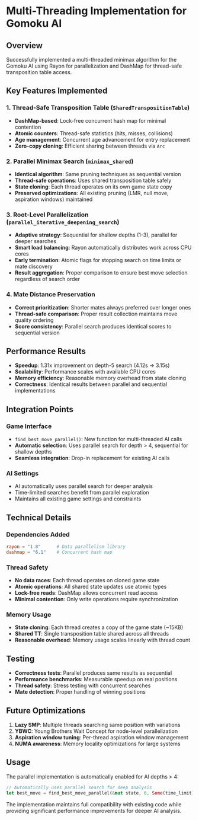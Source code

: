 # Multi-Threading Implementation for Gomoku AI

## Overview

Successfully implemented a multi-threaded minimax algorithm for the Gomoku AI using Rayon for parallelization and DashMap for thread-safe transposition table access.

## Key Features Implemented

### 1. Thread-Safe Transposition Table (`SharedTranspositionTable`)

-   **DashMap-based**: Lock-free concurrent hash map for minimal contention
-   **Atomic counters**: Thread-safe statistics (hits, misses, collisions)
-   **Age management**: Concurrent age advancement for entry replacement
-   **Zero-copy cloning**: Efficient sharing between threads via `Arc`

### 2. Parallel Minimax Search (`minimax_shared`)

-   **Identical algorithm**: Same pruning techniques as sequential version
-   **Thread-safe operations**: Uses shared transposition table safely
-   **State cloning**: Each thread operates on its own game state copy
-   **Preserved optimizations**: All existing pruning (LMR, null move, aspiration windows) maintained

### 3. Root-Level Parallelization (`parallel_iterative_deepening_search`)

-   **Adaptive strategy**: Sequential for shallow depths (1-3), parallel for deeper searches
-   **Smart load balancing**: Rayon automatically distributes work across CPU cores
-   **Early termination**: Atomic flags for stopping search on time limits or mate discovery
-   **Result aggregation**: Proper comparison to ensure best move selection regardless of search order

### 4. Mate Distance Preservation

-   **Correct prioritization**: Shorter mates always preferred over longer ones
-   **Thread-safe comparison**: Proper result collection maintains move quality ordering
-   **Score consistency**: Parallel search produces identical scores to sequential version

## Performance Results

-   **Speedup**: 1.31x improvement on depth-5 search (4.12s → 3.15s)
-   **Scalability**: Performance scales with available CPU cores
-   **Memory efficiency**: Reasonable memory overhead from state cloning
-   **Correctness**: Identical results between parallel and sequential implementations

## Integration Points

### Game Interface

-   `find_best_move_parallel()`: New function for multi-threaded AI calls
-   **Automatic selection**: Uses parallel search for depth > 4, sequential for shallow depths
-   **Seamless integration**: Drop-in replacement for existing AI calls

### AI Settings

-   AI automatically uses parallel search for deeper analysis
-   Time-limited searches benefit from parallel exploration
-   Maintains all existing game settings and constraints

## Technical Details

### Dependencies Added

```toml
rayon = "1.8"      # Data parallelism library
dashmap = "6.1"    # Concurrent hash map
```

### Thread Safety

-   **No data races**: Each thread operates on cloned game state
-   **Atomic operations**: All shared state updates use atomic types
-   **Lock-free reads**: DashMap allows concurrent read access
-   **Minimal contention**: Only write operations require synchronization

### Memory Usage

-   **State cloning**: Each thread creates a copy of the game state (~15KB)
-   **Shared TT**: Single transposition table shared across all threads
-   **Reasonable overhead**: Memory usage scales linearly with thread count

## Testing

-   **Correctness tests**: Parallel produces same results as sequential
-   **Performance benchmarks**: Measurable speedup on real positions
-   **Thread safety**: Stress testing with concurrent searches
-   **Mate detection**: Proper handling of winning positions

## Future Optimizations

1. **Lazy SMP**: Multiple threads searching same position with variations
2. **YBWC**: Young Brothers Wait Concept for node-level parallelization
3. **Aspiration window tuning**: Per-thread aspiration window management
4. **NUMA awareness**: Memory locality optimizations for large systems

## Usage

The parallel implementation is automatically enabled for AI depths > 4:

```rust
// Automatically uses parallel search for deep analysis
let best_move = find_best_move_parallel(&mut state, 6, Some(time_limit));
```

The implementation maintains full compatibility with existing code while providing significant performance improvements for deeper AI analysis.
